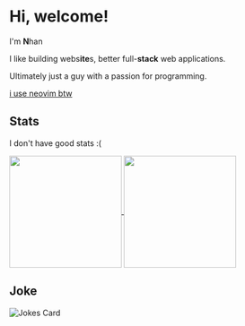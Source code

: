 # Hi, welcome!

I'm **N**han

I like building webs**ite**s, better full-**stack** web applications.

Ultimately just a guy with a passion for programming.

[i use neovim btw](https://twitter.com/ThePrimeagen/status/1649452594417336326)

## Stats

I don't have good stats :(

<a href="https://github.com/Nitestack">
  <img height=200 align="center" src="https://github-readme-stats.vercel.app/api?username=Nitestack&count_private=true&theme=transparent&hide_border=true" />
</a>
<a href="https://github.com/Nitestack">
  <img height=200 align="center" src="https://github-readme-stats.vercel.app/api/top-langs/?username=Nitestack&theme=transparent&hide_border=true&layout=compact" />
</a>

## Joke

![Jokes Card](https://readme-jokes.vercel.app/api?hideBorder&theme=tokyonight)
